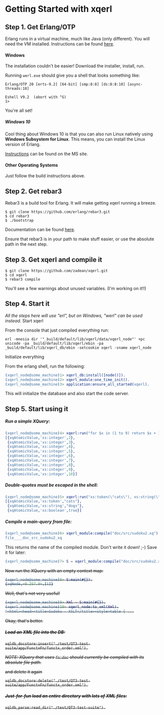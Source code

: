 # Getting Started with xqerl

## Step 1. Get Erlang/OTP

Erlang runs in a virtual machine, much like Java (only different).
You will need the VM installed. Instructions can be found [here](https://github.com/erlang/otp/blob/maint/HOWTO/INSTALL.md).

#### Windows

The installation couldn't be easier! Download the installer, install, run.

Running `werl.exe` should give you a shell that looks something like:

```
Erlang/OTP 20 [erts-9.2] [64-bit] [smp:8:8] [ds:8:8:10] [async-threads:10]

Eshell V9.2  (abort with ^G)
1>  
```
You're all set!

##### Windows 10
Cool thing about Windows 10 is that you can also run Linux natively using **Windows Subsystem for Linux**.
This means, you can install the Linux version of Erlang.

[Instructions](https://docs.microsoft.com/en-us/windows/wsl/about) can be found on the MS site.


#### Other Operating Systems
Just follow the build instructions above.


## Step 2. Get rebar3

Rebar3 is a build tool for Erlang. It will make getting xqerl running a breeze.

```
$ git clone https://github.com/erlang/rebar3.git
$ cd rebar3
$ ./bootstrap
```
Documentation can be found [here](https://www.rebar3.org/docs#section-installing-from-source).

Ensure that rebar3 is in your path to make stuff easier, or use the absolute path in the next step.


## Step 3. Get xqerl and compile it
```
$ git clone https://github.com/zadean/xqerl.git
$ cd xqerl
$ rebar3 compile
```

You'll see a few warnings about unused variables. (I'm working on it!!)


## Step 4. Start it

*All the steps here will use "erl", but on Windows, "werl" can be used instead.*
Start xqerl

From the console that just compiled everything run:

 `erl -mnesia dir '"_build/default/lib/xqerl/data/xqerl_node"' +pc unicode -pa _build/default/lib/xqerl/ebin -pa _build/default/lib/xqerl_db/ebin -setcookie xqerl -sname xqerl_node`

Initialize everything

From the erlang shell, run the following:

```erlang
(xqerl_node@some_machine)1> xqerl_db:install([node()]).
(xqerl_node@some_machine)2> xqerl_module:one_time_init().
(xqerl_node@some_machine)3> application:ensure_all_started(xqerl). 
```

This will initialize the database and also start the code server.

## Step 5. Start using it

##### Run a simple XQuery:

```erlang
(xqerl_node@some_machine)4> xqerl:run("for $x in (1 to 9) return $x + 1").
[{xqAtomicValue,'xs:integer',2},
 {xqAtomicValue,'xs:integer',3},
 {xqAtomicValue,'xs:integer',4},
 {xqAtomicValue,'xs:integer',5},
 {xqAtomicValue,'xs:integer',6},
 {xqAtomicValue,'xs:integer',7},
 {xqAtomicValue,'xs:integer',8},
 {xqAtomicValue,'xs:integer',9},
 {xqAtomicValue,'xs:integer',10}]
```

##### Double-quotes must be escaped in the shell:

```erlang
(xqerl_node@some_machine)5> xqerl:run("xs:token(\"cats\"), xs:string(\"dogs\"), true() ").
[{xqAtomicValue,'xs:token',"cats"},
 {xqAtomicValue,'xs:string',"dogs"},
 {xqAtomicValue,'xs:boolean',true}]
```

##### Compile a main-query from file:

```erlang
(xqerl_node@some_machine)6> xqerl_module:compile("doc/src/sudoku2.xq").   
file____doc_src_sudoku2_xq
```

This returns the name of the compiled module. Don't write it down! ;-) Save it for later:

```erlang
(xqerl_node@some_machine)7> S = xqerl_module:compile("doc/src/sudoku2.xq").
```

<s>
Now run the XQuery with an empty context map:

```erlang
(xqerl_node@some_machine)8> S:main(#{}).
{xqNode,<0.257.0>,[1]}
```

Well, that's not very useful!

```erlang
(xqerl_node@some_machine)9> Xml = S:main(#{}).
(xqerl_node@some_machine)10> xqerl_node:to_xml(Xml).
"<html><head><title>Sudoku - XSLT</title><style>table { ...
```

Okay, that's better.

##### Load an XML file into the DB:

`xqldb_docstore:insert("./test/QT3-test-suite/app/FunctxFn/functx_order.xml").`

*NOTE: XQuery that uses `fn:doc` should currently be compiled with its absolute file path.*

and delete it again

`xqldb_docstore:delete("./test/QT3-test-suite/app/FunctxFn/functx_order.xml").`

##### Just-for-fun load an entire directory with lots of XML files:

`xqldb_parse:read_dir("./test/QT3-test-suite").`
</s>



